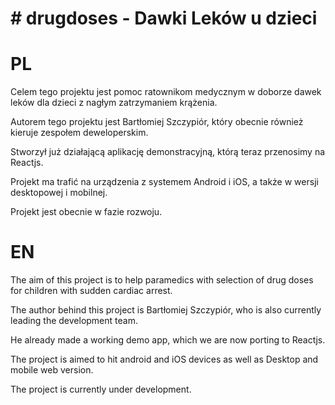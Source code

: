 # # drugdoses - Dawki Leków u dzieci

# PL

Celem tego projektu jest pomoc ratownikom medycznym w doborze dawek leków dla dzieci z nagłym zatrzymaniem krążenia.

Autorem tego projektu jest Bartłomiej Szczypiór, który obecnie również kieruje zespołem deweloperskim.

Stworzył już działającą aplikację demonstracyjną, którą teraz przenosimy na Reactjs.

Projekt ma trafić na urządzenia z systemem Android i iOS, a także w wersji desktopowej i mobilnej.

Projekt jest obecnie w fazie rozwoju.

# EN

The aim of this project is to help paramedics with selection of drug doses for children with sudden cardiac arrest.

The author behind this project is Bartłomiej Szczypiór, who is also currently leading the development team.

He already made a working demo app, which we are now porting to Reactjs.

The project is aimed to hit android and iOS devices as well as Desktop and mobile web version.

The project is currently under development.